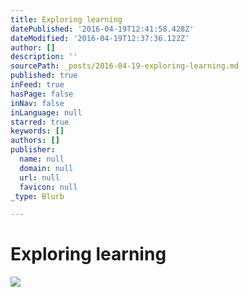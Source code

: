 ```yaml
---
title: Exploring learning
datePublished: '2016-04-19T12:41:58.428Z'
dateModified: '2016-04-19T12:37:36.122Z'
author: []
description: ''
sourcePath: _posts/2016-04-19-exploring-learning.md
published: true
inFeed: true
hasPage: false
inNav: false
inLanguage: null
starred: true
keywords: []
authors: []
publisher:
  name: null
  domain: null
  url: null
  favicon: null
_type: Blurb

---
```

# Exploring learning
![](https://the-grid-user-content.s3-us-west-2.amazonaws.com/28b233a8-82ae-4a67-8300-9c9f2cef9bca.jpg)